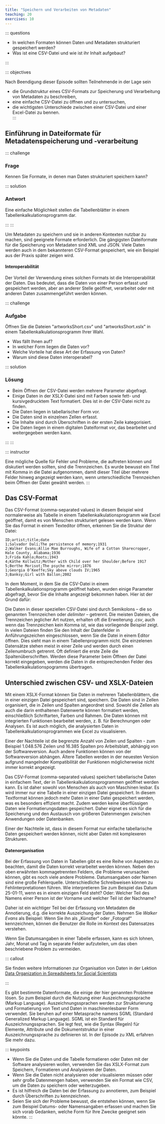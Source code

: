 ```yaml
---
title: "Speichern und Verarbeiten von Metadaten"
teaching: 20
exercises: 10
---
```

::: questions 

- In welchen Formaten können Daten und Metadaten strukturiert gespeichert werden?
- Was ist eine CSV-Datei und wie ist ihr Inhalt aufgebaut?

:::

::: objectives  

Nach Beendigung dieser Episode sollten Teilnehmende in der Lage sein

- die Grundstruktur eines CSV-Formats zur Speicherung und Verarbeitung von Metadaten zu beschreiben, 
- eine einfache CSV-Datei zu öffnen und zu untersuchen,
- die wichtigsten Unterschiede zwischen einer CSV-Datei und einer Excel-Datei zu bennen.  
:::


## Einführung in Dateiformate für Metadatenspeicherung und -verarbeitung

::: challenge

### Frage 
Kennen Sie Formate, in denen man Daten strukturiert speichern kann? 

::: solution

### Antwort
Eine einfache Möglichkeit stellen die Tabellenblätter in einem Tabellenkalkulationsprogramm dar. 

:::
:::

Um Metadaten zu speichern und sie in anderen Kontexten nutzbar zu machen, sind geeignete Formate erforderlich. Die gängigsten Dateiformate für die Speicherung von Metadaten sind XML und JSON. Viele Daten werden auch in dem bekannteren CSV-Format gespeichert, wie ein Beispiel aus der Praxis später zeigen wird.

#### Interoperabilität


Der Vorteil der Verwendung eines solchen Formats ist die Interoperabilität der Daten. Das bedeutet, dass die Daten von einer Person erfasst und gespeichert werden, aber an anderer Stelle geöffnet, verarbeitet oder mit anderen Daten zusammengeführt werden können.

::: challenge

### Aufgabe

Öffnen Sie die Dateien "artworksShort.csv" und "artworksShort.xslx" in einem Tabellenkalkulationsprogramm Ihrer Wahl. 

- Was fällt Ihnen auf?    
- In welcher Form liegen die Daten vor?    
- Welche Vorteile hat diese Art der Erfassung von Daten?   
- Warum sind diese Daten interoperabel?
    
::: solution

### Lösung

- Beim Öffnen der CSV-Datei werden mehrere Parameter abgefragt. 
- Einige Daten in der XSLX-Datei sind mit Farben sowie fett- und kursivgedrucktem Text formatiert. Dies ist in der CSV-Datei nicht zu finden. 
- Die Daten liegen in tabellarischer Form vor.    
- Die Daten sind in einzelnen Zellen erfasst.     
- Die Inhalte sind durch Überschriften in der ersten Zeile kategorisiert.   
- Die Daten liegen in einem digitalen Dateiformat vor, das bearbeitet und weitergegeben werden kann.
    
:::
:::


::: instructor

Eine mögliche Quelle für Fehler und Probleme, die auftreten können und diskutiert werden sollten, sind die Trennzeichen. Es wurde bewusst ein Titel mit Komma in die Datei aufgenommen, damit dieser Titel über mehrere Felder hinweg angezeigt werden kann, wenn unterschiedliche Trennzeichen beim Öffnen der Datei gewählt werden.
:::


## Das CSV-Format  

Das CSV-Format (comma-separated values) in diesem Beispiel wird normalerweise als Tabelle in einem Tabellenkalkulationsprogramm wie Excel geöffnet, damit es von Menschen strukturiert gelesen werden kann. Wenn Sie das Format in einem Texteditor öffnen, erkennen Sie die Struktur der Datei:  

```
ID;artist;title;date
1;Salvador Dalí;The persistence of memory;1931
2;Walker Evans;Allie Mae Burroughs, Wife of a Cotton Sharecropper, Hale County, Alabama;1936
3;Frida Kahlo;Roots;1943
4;Käthe Kollwitz;Mother with Child over her Shoulder;Before 1917
5;Berthe Morisot;The psyche mirror;1876
1;Georgia O’Keeffe;Sky above clouds IV;1965
3;Banksy;Girl with Ballon;2002
```

In dem Moment, in dem Sie die CSV-Datei in einem Tabellenkalkulationsprogramm geöffnet haben, wurden einige Parameter abgefragt, bevor Sie die Inhalte angezeigt bekommen haben. Hier ist der Grund dafür:  

Die Daten in dieser speziellen CSV-Datei sind durch Semikolons – die so genannten Trennzeichen oder *delimiter* – getrennt. Die meisten Dateien, die Trennzeichen jeglicher Art nutzen, erhalten oft die Erweiterung *.csv*, auch wenn das Trennzeichen kein Komma ist, wie das vorliegende Beispiel zeigt. In vielen Dateien finden Sie den Inhalt der Datenfelder in Anführungszeichen eingeschlossen, wenn Sie die Datei in einem Editor öffnen. Dies sieht man in einem Tabellenprogramm nicht. Die einzelenen Datensätze stehen meist in einer Zeile und werden durch einen Zeilenumbruch getrennt. Oft definiert die erste Zeile die Spaltenüberschriften. Werden diese Parameter beim Öffnen der Datei korrekt eingegeben, werden die Daten in die entsprechenden Felder des Tabellenkalkulationspogramms übertragen.  

## Unterschied zwischen CSV- und XSLX-Dateien


Mit einem XSLX-Format können Sie Daten in mehreren Tabellenblättern, die in einer einzigen Datei gespeichert sind, speichern. Die Daten sind in Zellen organisiert, die in Zeilen und Spalten angeordnet sind. Sowohl die Zellen als auch die darin enthaltenen Datenwerte können formatiert werden, einschließlich Schriftarten, Farben und Rahmen. Die Daten können mit integrierten Funktionen bearbeitet werden, z. B. für Berechnungen oder Analysen. Es ist auch möglich, die analysierten Daten in Tabellenkalkulationsprogrammen wie Excel zu visualisieren.

Einer der Nachteile ist die begrenzte Anzahl von Zeilen und Spalten - zum Beispiel 1.048.576 Zeilen und 16.385 Spalten pro Arbeitsblatt, abhängig von der Softwareversion. Auch andere Funktionen können von der Softwareversion abhängen. Ältere Tabellen werden in der neuesten Version aufgrund mangelnder Kompatibilität der Funktionen möglicherweise nicht immer korrekt angezeigt.

Das CSV-Format (comma-separated values) speichert tabellarische Daten in einfachem Text, der in Tabellenkalkulationsprogrammen geöffnet werden kann. Es ist daher sowohl von Menschen als auch von Maschinen lesbar. Es wird immer nur eine Tabelle in einer einzigen Datei gespeichert. In diesem Textformat können jedoch mehr Daten in einer Datei gespeichert werden, was es besonders effizient macht. Zudem werden keine überflüssigen Daten wie Formatierungsdaten gespeichert. Daher eignet es sich für die Speicherung und den Austausch von größeren Datenmengen zwischen Anwendungen oder Datenbanken.

Einer der Nachteile ist, dass in diesem Format nur einfache tabellarische Daten gespeichert werden können, nicht aber Daten mit komplexeren Strukturen.


#### Datenorganisation

Bei der Erfassung von Daten in Tabellen gibt es eine Reihe von Aspekten zu beachten, damit die Daten korrekt verarbeitet werden können. Neben den oben erwähnten kommagetrennten Feldern, die Probleme verursachen können, gibt es noch viele andere Probleme. Datumsangaben oder Namen sind eine große Fehlerquelle. Unterschiedliche Schreibweisen können zu Fehlinterpretationen führen. Wie interpretieren Sie zum Beispiel das Datum 25-01-11, wenn es in einem einzigen Feld steht? Oder: Welcher Teil des Namens einer Person ist der Vorname und welcher Teil ist der Nachname?

Daher ist ein wichtiger Teil bei der Erfassung von Metadaten die Annotierung, d.g. die korrekte Auszeichung der Daten. Nehmen Sie *Walker Evans* als Beispiel: Wenn Sie ihn als „Künstler“ oder „Fotograf“ kennzeichnen, können die Benutzer die Rolle im Kontext des Datensatzes verstehen. 

Wenn Sie Datumsangaben in einer Tabelle erfassen, kann es sich lohnen, Jahr, Monat und Tag in separate Felder aufzuteilen, um das oben beschriebene Problem zu vermeiden. 

::: callout

Sie finden weitere Informationen zur Organisation von Daten in der Lektion [Data Organization in Spreadsheets for Social Scientists](https://datacarpentry.github.io/spreadsheets-socialsci/)

:::  

Es gibt bestimmte Datenformate, die einige der hier genannten Probleme lösen. So zum Beispiel durch die Nutzung einer Auszeichnungssprache (Markup Language). Auszeichnungssprachen werden zur Strukturierung und Formatierung von Text und Daten in maschinenlesbarer Form verwendet. Sie beruhen auf einer Metasprache namens SGML (Standard Generalized Markup Language). SGML ist ein Standard für Auszeichnungssprachen. Sie legt fest, wie die Syntax (Regeln) für Elemente, Attribute und die Dokumentstruktur in einer Auszeichnungssprache zu definieren ist. In der Episode zu XML erfahren Sie mehr dazu. 

::: keypoints

* Wenn Sie die Daten und die Tabelle formatieren oder Daten mit der Software analysieren wollen, verwenden Sie das XSLX-Format zum Speichern, Formatieren und Analysieren der Daten.    
* Wenn Sie die Daten nicht analysieren oder visualisieren müssen oder sehr große Datenmengen haben, verwenden Sie ein Format wie CSV, um die Daten zu speichern oder weiterzugeben.    
* Es ist hilfreich die Daten bei der Erfassung zu annotieren, zum Beispiel durch Überschriften zu kennzeichnen.   
* Seien Sie sich der Probleme bewusst, die entstehen können, wenn Sie zum Beispiel Datums- oder Namensangaben erfassen und machen Sie sich vorab Gedanken, welche Form für Ihre Zwecke geeignet sein könnte.
:::
